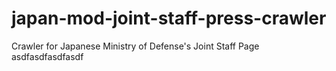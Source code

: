 # japan-mod-joint-staff-press-crawler
Crawler for Japanese Ministry of Defense's Joint Staff Page asdfasdfasdfasdf
